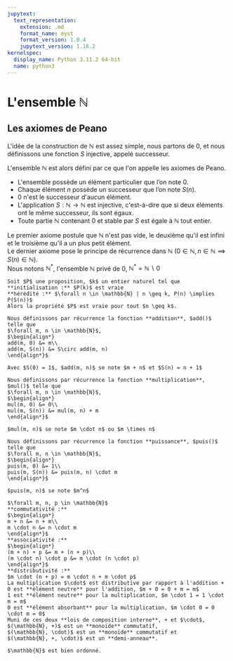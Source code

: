 ```yaml
---
jupytext:
  text_representation:
    extension: .md
    format_name: myst
    format_version: 1.0.4
    jupytext_version: 1.16.2
kernelspec:
  display_name: Python 3.11.2 64-bit
  name: python3
---
```



# L'ensemble $\mathbb{N}$

## Les axiomes de Peano

L'idée de la construction de $\mathbb{N}$ est assez simple, nous partons de 0, et nous définissons une fonction $S$ injective, appelé successeur.

L'ensemble $\mathbb{N}$ est alors défini par ce que l'on appelle les axiomes de Peano.

- L'ensemble possède un élément particulier que l’on note 0.
- Chaque élément $n$ possède un successeur que l’on note $S(n)$.
- 0 n'est le successeur d'aucun élément.
- L'application $S:\mathbb{N} \to \mathbb{N}$ est injective, c'est-à-dire que si deux éléments ont le même successeur, ils sont égaux.
- Toute partie $\mathbb{N}$ contenant 0 et stable par $S$ est égale à $\mathbb{N}$ tout entier.

Le premier axiome postule que $\mathbb{N}$ n'est pas vide, le deuxième qu'il est infini et le troisième qu'il a un plus petit élément.  
Le dernier axiome pose le principe de récurrence dans $\mathbb{N}$ $(0 \in \mathbb{N}, n \in \mathbb{N} \implies S(n) \in \mathbb{N})$.  
Nous notons $\mathbb{N^{*}}$, l'ensemble $\mathbb{N}$ privé de 0, $\mathbb{N^{*}} = \mathbb{N} \backslash 0$

```{prf:proposition} Raisonnement par récurrence
Soit $P$ une proposition, $k$ un entier naturel tel que  
**initialisation :** $P(k)$ est vraie  
**hérédité :** $\forall n \in \mathbb{N} | n \geq k, P(n) \implies P(S(n))$  
Alors la propriété $P$ est vraie pour tout $n \geq k$.
```

```{prf:definition} Addition, multiplication et puissance
Nous définissons par récurrence la fonction **addition**, $add()$ telle que
$\forall m, n \in \mathbb{N}$,  
$\begin{align*}
add(m, 0) &= m\\
add(m, S(n)) &= S\circ add(m, n)
\end{align*}$

Avec $S(0) = 1$, $add(m, n)$ se note $m + n$ et $S(n) = n + 1$

Nous définissons par récurrence la fonction **multiplication**, $mul()$ telle que 
$\forall m, n \in \mathbb{N}$,
$\begin{align*}
mul(m, 0) &= 0\\
mul(m, S(n)) &= mul(m, n) + m
\end{align*}$

$mul(m, n)$ se note $m \cdot n$ ou $m \times n$

Nous définissons par récurrence la fonction **puissance**, $puis()$ telle que 
$\forall m, n \in \mathbb{N}$,
$\begin{align*}
puis(m, 0) &= 1\\
puis(m, S(n)) &= puis(m, n) \cdot m
\end{align*}$

$puis(m, n)$ se note $m^n$
```

```{prf:property} Propriétés de l'addition et de la multiplication
$\forall m, n, p \in \mathbb{N}$  
**commutativité :**
$\begin{align*}
m + n &= n + m\\
m \cdot n &= n \cdot m
\end{align*}$  
**associativité :**
$\begin{align*}
(m + n) + p &= m + (n + p)\\
(m \cdot n) \cdot p &= m \cdot (n \cdot p)
\end{align*}$  
**distributivité :**
$m \cdot (n + p) = m \cdot n + m \cdot p$  
La multiplication $\cdot$ est distributive par rapport à l'addition +  
0 est **élément neutre** pour l'addition, $m + 0 = 0 + m = m$  
1 est **élément neutre** pour la multiplication, $m \cdot 1 = 1 \cdot m = m$  
0 est **élément absorbant** pour la multiplication, $m \cdot 0 = 0 \cdot m = 0$  
Muni de ces deux **lois de composition interne**, + et $\cdot$,  
$(\mathbb{N}, +)$ est un **monoïde** commutatif,  
$(\mathbb{N}, \cdot)$ est un **monoïde** commutatif et  
$(\mathbb{N}, +, \cdot)$ est un **demi-anneau**.
```

```{prf:property}
$\mathbb{N}$ est bien ordonné.
```
